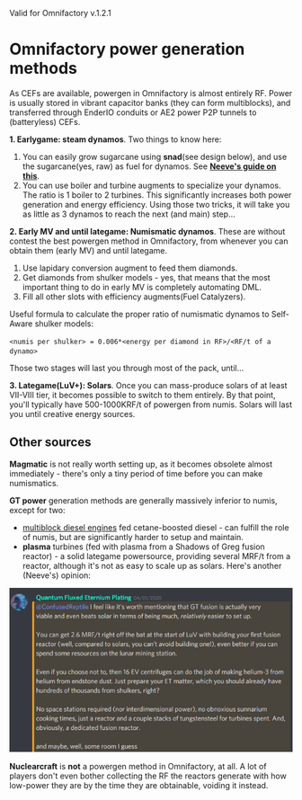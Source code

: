 Valid for Omnifactory v.1.2.1
# Omnifactory power generation methods
As CEFs are available, powergen in Omnifactory is almost entirely RF. Power is usually stored in vibrant capacitor banks (they can form multiblocks), and transferred through EnderIO conduits or AE2 power P2P tunnels to (batteryless) CEFs.

**1. Earlygame: steam dynamos**. Two things to know here: 
 1. You can easily grow sugarcane using **snad**(see design below), and use the sugarcane(yes, raw) as fuel for dynamos. See [**Neeve's guide on this**](NeeveSnadGuide.md).
 2. You can use boiler and turbine augments to specialize your dynamos. The ratio is 1 boiler to 2 turbines. This significantly increases both power generation and energy efficiency. Using those two tricks, it will take you as little as 3 dynamos to reach the next (and main) step...

**2. Early MV and until lategame: Numismatic dynamos**. These are without contest the best powergen method in Omnifactory, from whenever you can obtain them (early MV) and until lategame. 
1) Use lapidary conversion augment to feed them diamonds. 
2) Get diamonds from shulker models - yes, that means that the most important thing to do in early MV is completely automating DML. 
3) Fill all other slots with efficiency augments(Fuel Catalyzers).

Useful formula to calculate the proper ratio of numismatic dynamos to Self-Aware shulker models:

`<numis per shulker> = 0.006*<energy per diamond in RF>/<RF/t of a dynamo>`

Those two stages will last you through most of the pack, until...

**3. Lategame(LuV+): Solars**. 
Once you can mass-produce solars of at least VII-VIII tier, it becomes possible to switch to them entirely. By that point, you'll typically have 500-1000KRF/t of powergen from numis. Solars will last you until creative energy sources.

## Other sources
**Magmatic** is not really worth setting up, as it becomes obsolete almost immediately - there's only a tiny period of time before you can make numismatics. 

**GT power** generation methods are generally massively inferior to numis, except for two:
 - [multiblock diesel engines](Diesel%20Engines.md) fed cetane-boosted diesel - can fulfill the role of numis, but are significantly harder to setup and maintain. 
 - **plasma** turbines (fed with plasma from a Shadows of Greg fusion reactor) - a solid lategame powersource, providing several MRF/t from a reactor, although it's not as easy to scale up as solars. Here's another (Neeve's) opinion: 
 
 ![Neeve on plasma](files/PowerGen/Neeve_on_plasma.PNG) 

 **Nuclearcraft** is **not** a powergen method in Omnifactory, at all. A lot of players don't even bother collecting the RF the reactors generate with how low-power they are by the time they are obtainable, voiding it instead.
